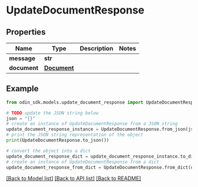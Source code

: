 # UpdateDocumentResponse


## Properties

Name | Type | Description | Notes
------------ | ------------- | ------------- | -------------
**message** | **str** |  | 
**document** | [**Document**](Document.md) |  | 

## Example

```python
from odin_sdk.models.update_document_response import UpdateDocumentResponse

# TODO update the JSON string below
json = "{}"
# create an instance of UpdateDocumentResponse from a JSON string
update_document_response_instance = UpdateDocumentResponse.from_json(json)
# print the JSON string representation of the object
print(UpdateDocumentResponse.to_json())

# convert the object into a dict
update_document_response_dict = update_document_response_instance.to_dict()
# create an instance of UpdateDocumentResponse from a dict
update_document_response_from_dict = UpdateDocumentResponse.from_dict(update_document_response_dict)
```
[[Back to Model list]](../README.md#documentation-for-models) [[Back to API list]](../README.md#documentation-for-api-endpoints) [[Back to README]](../README.md)


